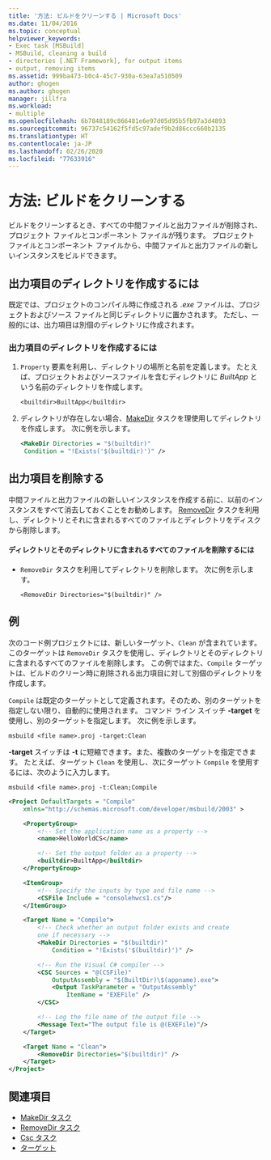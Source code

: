 ```yaml
---
title: '方法: ビルドをクリーンする | Microsoft Docs'
ms.date: 11/04/2016
ms.topic: conceptual
helpviewer_keywords:
- Exec task [MSBuild]
- MSBuild, cleaning a build
- directories [.NET Framework], for output items
- output, removing items
ms.assetid: 999ba473-b0c4-45c7-930a-63ea7a510509
author: ghogen
ms.author: ghogen
manager: jillfra
ms.workload:
- multiple
ms.openlocfilehash: 6b7848189c866481e6e97d05d95b5fb97a3d4893
ms.sourcegitcommit: 96737c54162f5fd5c97adef9b2d86ccc660b2135
ms.translationtype: HT
ms.contentlocale: ja-JP
ms.lasthandoff: 02/26/2020
ms.locfileid: "77633916"
---
```

# <a name="how-to-clean-a-build"></a>方法: ビルドをクリーンする

ビルドをクリーンするとき、すべての中間ファイルと出力ファイルが削除され、プロジェクト ファイルとコンポーネント ファイルが残ります。 プロジェクト ファイルとコンポーネント ファイルから、中間ファイルと出力ファイルの新しいインスタンスをビルドできます。 

## <a name="create-a-directory-for-output-items"></a>出力項目のディレクトリを作成するには

 既定では、プロジェクトのコンパイル時に作成される *.exe* ファイルは、プロジェクトおよびソース ファイルと同じディレクトリに置かされます。 ただし、一般的には、出力項目は別個のディレクトリに作成されます。

### <a name="to-create-a-directory-for-output-items"></a>出力項目のディレクトリを作成するには

1. `Property` 要素を利用し、ディレクトリの場所と名前を定義します。 たとえば、プロジェクトおよびソースファイルを含むディレクトリに *BuiltApp* という名前のディレクトリを作成します。

     `<builtdir>BuiltApp</builtdir>`

2. ディレクトリが存在しない場合、[MakeDir](../msbuild/makedir-task.md) タスクを理使用してディレクトリを作成します。 次に例を示します。

     ```xml
     <MakeDir Directories = "$(builtdir)"
      Condition = "!Exists('$(builtdir)')" />
     ```

## <a name="remove-the-output-items"></a>出力項目を削除する

 中間ファイルと出力ファイルの新しいインスタンスを作成する前に、以前のインスタンスをすべて消去しておくことをお勧めします。 [RemoveDir](../msbuild/removedir-task.md) タスクを利用し、ディレクトリとそれに含まれるすべてのファイルとディレクトリをディスクから削除します。

#### <a name="to-remove-a-directory-and-all-files-contained-in-the-directory"></a>ディレクトリとそのディレクトリに含まれるすべてのファイルを削除するには

- `RemoveDir` タスクを利用してディレクトリを削除します。 次に例を示します。

     `<RemoveDir Directories="$(builtdir)" />`

## <a name="example"></a>例

 次のコード例プロジェクトには、新しいターゲット、`Clean` が含まれています。このターゲットは `RemoveDir` タスクを使用し、ディレクトリとそのディレクトリに含まれるすべてのファイルを削除します。 この例ではまた、`Compile` ターゲットは、ビルドのクリーン時に削除される出力項目に対して別個のディレクトリを作成します。

 `Compile` は既定のターゲットとして定義されます。そのため、別のターゲットを指定しない限り、自動的に使用されます。 コマンド ライン スイッチ **-target** を使用し、別のターゲットを指定します。 次に例を示します。

 `msbuild <file name>.proj -target:Clean`

 **-target** スイッチは **-t** に短縮できます。また、複数のターゲットを指定できます。 たとえば、ターゲット `Clean` を使用し、次にターゲット `Compile` を使用するには、次のように入力します。

 `msbuild <file name>.proj -t:Clean;Compile`

```xml
<Project DefaultTargets = "Compile"
    xmlns="http://schemas.microsoft.com/developer/msbuild/2003" >

    <PropertyGroup>
        <!-- Set the application name as a property -->
        <name>HelloWorldCS</name>

        <!-- Set the output folder as a property -->
        <builtdir>BuiltApp</builtdir>
    </PropertyGroup>

    <ItemGroup>
        <!-- Specify the inputs by type and file name -->
        <CSFile Include = "consolehwcs1.cs"/>
    </ItemGroup>

    <Target Name = "Compile">
        <!-- Check whether an output folder exists and create
        one if necessary -->
        <MakeDir Directories = "$(builtdir)"
            Condition = "!Exists('$(builtdir)')" />

        <!-- Run the Visual C# compiler -->
        <CSC Sources = "@(CSFile)"
            OutputAssembly = "$(BuiltDir)\$(appname).exe">
            <Output TaskParameter = "OutputAssembly"
                ItemName = "EXEFile" />
        </CSC>

        <!-- Log the file name of the output file -->
        <Message Text="The output file is @(EXEFile)"/>
    </Target>

    <Target Name = "Clean">
        <RemoveDir Directories="$(builtdir)" />
    </Target>
</Project>
```

## <a name="see-also"></a>関連項目

- [MakeDir タスク](../msbuild/makedir-task.md)
- [RemoveDir タスク](../msbuild/removedir-task.md)
- [Csc タスク](../msbuild/csc-task.md)
- [ターゲット](../msbuild/msbuild-targets.md)
